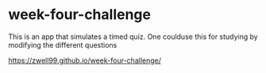 # week-four-challenge

This is an app that simulates a timed quiz. One coulduse this for studying by modifying the different questions

https://zwell99.github.io/week-four-challenge/